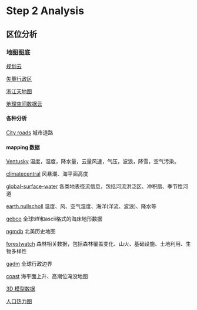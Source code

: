 # Step 2 Analysis
## 区位分析
### 地图图底
[规划云](http://guihuayun.com/maps/index.php)

[矢量行政区](http://datav.aliyun.com/tools/atlas/index.html#&lat=29.17737905146851&lng=120.43414449999997&zoom=7.5)

[浙江天地图](https://zhejiang.tianditu.gov.cn)

[地理空间数据云](http://www.gscloud.cn/home#page1/1)

#### 各种分析

[City roads](https://anvaka.github.io/city-roads/)
城市道路

#### mapping 数据
[Ventusky](https://www.ventusky.com/)
温度，湿度，降水量，云量风速，气压，波浪，降雪，空气污染。

[climatecentral](https://ss2.climatecentral.org/)
风暴潮、海平面高度

[global-surface-water](https://global-surface-water.appspot.com/map)
各类地表径流信息，包括河流洪泛区、冲积扇、季节性河道

[earth.nullscholl](https://earth.nullschool.net/)
温度、风、空气湿度、海洋(洋流、波浪)、降水等

[gebco](https://download.gebco.net/)
全球tiff和ascii格式的海床地形数据

[ngmdb](https://ngmdb.usgs.gov/topoview/viewer/)
北美历史地图

[forestwatch](https://www.globalforestwatch.org/map/)
森林相关数据，包括森林覆盖变化、山火、基础设施、土地利用、生物多样性

[gadm](https://gadm.org/index.html)
全球行政边界

[coast](https://coast.noaa.gov/slr/)
海平面上升、高潮位淹没地图

[3D 模型数据](https://3d-mapper.com)

[人口热力图](https://www.strava.com/heatmap#7.00/-120.90000/38.36000/hot/all)

[]()

[]()

